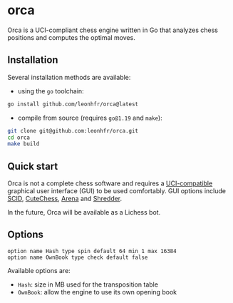 # orca

Orca is a UCI-compliant chess engine written in Go that analyzes chess positions and computes the optimal moves.

## Installation

Several installation methods are available:

- using the `go` toolchain:

```sh
go install github.com/leonhfr/orca@latest
```

- compile from source (requires `go@1.19` and `make`):

```sh
git clone git@github.com:leonhfr/orca.git
cd orca
make build
```

## Quick start

Orca is not a complete chess software and requires a [UCI-compatible](https://backscattering.de/chess/uci/) graphical user interface (GUI) to be used comfortably. GUI options include [SCID](http://scid.sourceforge.net/), [CuteChess](https://github.com/cutechess/cutechess), [Arena](http://www.playwitharena.de/) and [Shredder](https://www.shredderchess.com/).

In the future, Orca will be available as a Lichess bot.

## Options

```
option name Hash type spin default 64 min 1 max 16384
option name OwnBook type check default false
```

Available options are:
- `Hash`: size in MB used for the transposition table
- `OwnBook`: allow the engine to use its own opening book
